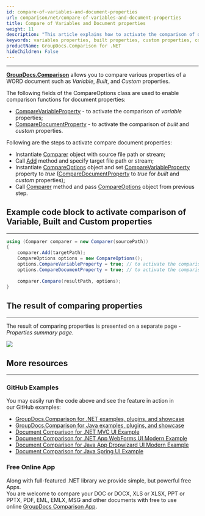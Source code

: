 ```yaml
---
id: compare-of-variables-and-document-properties
url: comparison/net/compare-of-variables-and-document-properties
title: Compare of Variables and Document properties
weight: 11
description: "This article explains how to activate the comparison of document properties in GroupDocs.Comparison for .NET."
keywords: variables properties, built properties, custom properties, compare document properties, CompareVariableProperty, CompareDocumentProperty
productName: GroupDocs.Comparison for .NET
hideChildren: False
---
```


***

**[GroupDocs.Comparison](https://products.groupdocs.com/comparison/net)** allows you to compare various properties of a WORD document such as *Variable*, *Built*, and *Custom* properties.

The following fields of the CompareOptions class are used to enable comparison functions for document properties:

*   [CompareVariableProperty](https://apireference.groupdocs.com/comparison/net/groupdocs.comparison.options/compareoptions/properties/comparevariableproperty) - to activate the comparison of *variable* properties;
*   [CompareDocumentProperty](https://apireference.groupdocs.com/comparison/net/groupdocs.comparison.options/compareoptions/properties/comparedocumentproperty) - to activate the comparison of *built* and *custom* properties.

Following are the steps to activate compare document properties:

*   Instantiate [Comparer](https://apireference.groupdocs.com/comparison/net/groupdocs.comparison/comparer) object with source file path or stream;
*   Call [Add](https://apireference.groupdocs.com/comparison/net/groupdocs.comparison/comparer/methods/add/index) method and specify target file path or stream;
*   Instantiate [CompareOptions](https://apireference.groupdocs.com/comparison/net/groupdocs.comparison.options/compareoptions) object and set [CompareVariableProperty](https://apireference.groupdocs.com/comparison/net/groupdocs.comparison.options/compareoptions/properties/comparevariableproperty) property to *true* ([CompareDocumentProperty](https://apireference.groupdocs.com/comparison/net/groupdocs.comparison.options/compareoptions/properties/comparedocumentproperty) to *true* for *built* and *custom* properties);
*   Call [Comparer](https://apireference.groupdocs.com/comparison/net/groupdocs.comparison/comparer) method and pass [CompareOptions](https://apireference.groupdocs.com/comparison/net/groupdocs.comparison.options/compareoptions) object from previous step.

## Example code block to activate comparison of Variable, Built and Custom properties

---

```csharp
using (Comparer comparer = new Comparer(sourcePath))
{
    comparer.Add(targetPath);
    CompareOptions options = new CompareOptions();
    options.CompareVariableProperty = true; // to activate the comparison of variable properties
    options.CompareDocumentProperty = true; // to activate the comparison of built and custom properties
     
    comparer.Compare(resultPath, options);
}
```

## The result of comparing properties

---

The result of comparing properties is presented on a separate page - *Properties summary page*.

![](comparison/net/images/properties-summary-page.png)

## More resources

---

### GitHub Examples
You may easily run the code above and see the feature in action in our GitHub examples:
*   [GroupDocs.Comparison for .NET examples, plugins, and showcase](https://github.com/groupdocs-comparison/GroupDocs.Comparison-for-.NET)
*   [GroupDocs.Comparison for Java examples, plugins, and showcase](https://github.com/groupdocs-comparison/GroupDocs.Comparison-for-Java)
*   [Document Comparison for .NET MVC UI Example](https://github.com/groupdocs-comparison/GroupDocs.Comparison-for-.NET-MVC)
*   [Document Comparison for .NET App WebForms UI Modern Example](https://github.com/groupdocs-comparison/GroupDocs.Comparison-for-.NET-WebForms)
*   [Document Comparison for Java App Dropwizard UI Modern Example](https://github.com/groupdocs-comparison/GroupDocs.Comparison-for-Java-Dropwizard)
*   [Document Comparison for Java Spring UI Example](https://github.com/groupdocs-comparison/GroupDocs.Comparison-for-Java-Spring)
    
### Free Online App
Along with full-featured .NET library we provide simple, but powerful free Apps.  
You are welcome to compare your DOC or DOCX, XLS or XLSX, PPT or PPTX, PDF, EML, EMLX, MSG and other documents with free to use online [GroupDocs Comparison App](https://products.groupdocs.app/comparison).